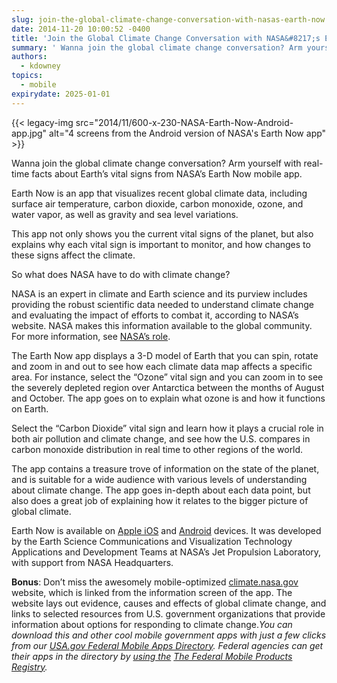 ```yaml
---
slug: join-the-global-climate-change-conversation-with-nasas-earth-now
date: 2014-11-20 10:00:52 -0400
title: 'Join the Global Climate Change Conversation with NASA&#8217;s Earth Now'
summary: ' Wanna join the global climate change conversation? Arm yourself with real-time facts about Earth’s vital signs from NASA’s Earth Now mobile app. Earth Now is an app that visualizes recent global climate data, including surface air temperature, carbon dioxide, carbon'
authors:
  - kdowney
topics:
  - mobile
expirydate: 2025-01-01
---
```


{{< legacy-img src="2014/11/600-x-230-NASA-Earth-Now-Android-app.jpg" alt="4 screens from the Android version of NASA's Earth Now app" >}}

Wanna join the global climate change conversation? Arm yourself with real-time facts about Earth’s vital signs from NASA’s Earth Now mobile app.

Earth Now is an app that visualizes recent global climate data, including surface air temperature, carbon dioxide, carbon monoxide, ozone, and water vapor, as well as gravity and sea level variations.

This app not only shows you the current vital signs of the planet, but also explains why each vital sign is important to monitor, and how changes to these signs affect the climate.

So what does NASA have to do with climate change?

NASA is an expert in climate and Earth science and its purview includes providing the robust scientific data needed to understand climate change and evaluating the impact of efforts to combat it, according to NASA’s website. NASA makes this information available to the global community. For more information, see [NASA&#8217;s role](http://climate.nasa.gov/nasa_role/).

The Earth Now app displays a 3-D model of Earth that you can spin, rotate and zoom in and out to see how each climate data map affects a specific area. For instance, select the “Ozone” vital sign and you can zoom in to see the severely depleted region over Antarctica between the months of August and October. The app goes on to explain what ozone is and how it functions on Earth.

Select the “Carbon Dioxide” vital sign and learn how it plays a crucial role in both air pollution and climate change, and see how the U.S. compares in carbon monoxide distribution in real time to other regions of the world.

The app contains a treasure trove of information on the state of the planet, and is suitable for a wide audience with various levels of understanding about climate change. The app goes in-depth about each data point, but also does a great job of explaining how it relates to the bigger picture of global climate.

Earth Now is available on [Apple iOS](https://itunes.apple.com/us/app/earth-now/id494633346?mt=8&ls=1) and [Android](https://play.google.com/store/apps/details?id=gov.nasa.jpl.earthnow.activity) devices. It was developed by the Earth Science Communications and Visualization Technology Applications and Development Teams at NASA&#8217;s Jet Propulsion Laboratory, with support from NASA Headquarters.

**Bonus**: Don’t miss the awesomely mobile-optimized [climate.nasa.gov](http://climate.nasa.gov) website, which is linked from the information screen of the app. The website lays out evidence, causes and effects of global climate change, and links to selected resources from U.S. government organizations that provide information about options for responding to climate change._You can download this and other cool mobile government apps with just a few clicks from our [USA.gov Federal Mobile Apps Directory](http://www.usa.gov/mobileapps.shtml). Federal agencies can get their apps in the directory by [using the](https://touchpoints.app.cloud.gov/registry "The Federal Mobile Products Registry") [The Federal Mobile Products Registry](https://touchpoints.app.cloud.gov/registry "The Federal Mobile Products Registry")._